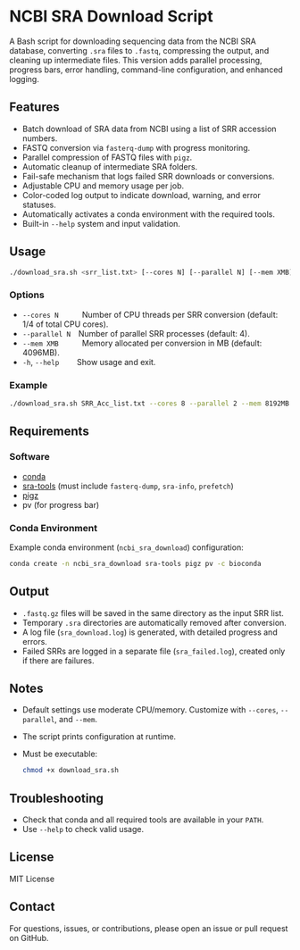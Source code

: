 # NCBI SRA Download Script

A Bash script for downloading sequencing data from the NCBI SRA database, converting `.sra` files to `.fastq`, compressing the output, and cleaning up intermediate files. This version adds parallel processing, progress bars, error handling, command-line configuration, and enhanced logging.

## Features

* Batch download of SRA data from NCBI using a list of SRR accession numbers.
* FASTQ conversion via `fasterq-dump` with progress monitoring.
* Parallel compression of FASTQ files with `pigz`.
* Automatic cleanup of intermediate SRA folders.
* Fail-safe mechanism that logs failed SRR downloads or conversions.
* Adjustable CPU and memory usage per job.
* Color-coded log output to indicate download, warning, and error statuses.
* Automatically activates a conda environment with the required tools.
* Built-in `--help` system and input validation.

## Usage

```bash
./download_sra.sh <srr_list.txt> [--cores N] [--parallel N] [--mem XMB]
```

### Options

* `--cores N`   Number of CPU threads per SRR conversion (default: 1/4 of total CPU cores).
* `--parallel N` Number of parallel SRR processes (default: 4).
* `--mem XMB`   Memory allocated per conversion in MB (default: 4096MB).
* `-h`, `--help`   Show usage and exit.

### Example

```bash
./download_sra.sh SRR_Acc_list.txt --cores 8 --parallel 2 --mem 8192MB
```

## Requirements

### Software

* [conda](https://docs.conda.io/en/latest/)
* [sra-tools](https://github.com/ncbi/sra-tools) (must include `fasterq-dump`, `sra-info`, `prefetch`)
* [pigz](https://zlib.net/pigz/)
* pv (for progress bar)

### Conda Environment

Example conda environment (`ncbi_sra_download`) configuration:

```bash
conda create -n ncbi_sra_download sra-tools pigz pv -c bioconda
```

## Output

* `.fastq.gz` files will be saved in the same directory as the input SRR list.
* Temporary `.sra` directories are automatically removed after conversion.
* A log file (`sra_download.log`) is generated, with detailed progress and errors.
* Failed SRRs are logged in a separate file (`sra_failed.log`), created only if there are failures.

## Notes

* Default settings use moderate CPU/memory. Customize with `--cores`, `--parallel`, and `--mem`.
* The script prints configuration at runtime.
* Must be executable:

  ```bash
  chmod +x download_sra.sh
  ```

## Troubleshooting

* Check that conda and all required tools are available in your `PATH`.
* Use `--help` to check valid usage.

## License

MIT License

## Contact

For questions, issues, or contributions, please open an issue or pull request on GitHub.
